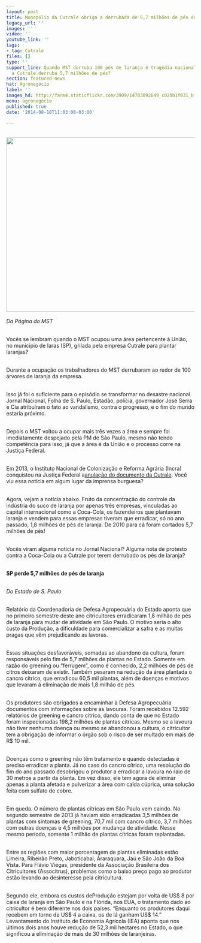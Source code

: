 ```yaml
---
layout: post
title: Monopólio da Cutrale obriga a derrubada de 5,7 milhões de pés de laranja
legacy_url: ''
images: ''
video: ''
youtube_link: ''
tags:
- tag: Cutrale
files: []
type: ''
support_line: Quando MST derruba 100 pés de laranja é tragédia nacional. E quando
  a Cutrale derruba 5,7 milhões de pés?
section: featured-news
hat: Agronegócio
label: ''
images_hd: http://farm4.staticflickr.com/3909/14783092649_c020b1f831_b.jpg
menu: agronegócio
published: true
date: '2014-08-18T11:03:08-03:00'

---
```

<p><br />
<img alt="" height="465" src="http://farm4.staticflickr.com/3909/14783092649_c020b1f831_b.jpg" width="620" /><br />
<br />
<em>Da P&aacute;gina do MST&nbsp;</em></p>

<p><br />
Voc&ecirc;s se lembram quando o MST ocupou uma &aacute;rea pertencente &agrave; Uni&atilde;o, no munic&iacute;pio de Iaras (SP), grilada pela empresa Cutrale para plantar laranjas?</p>

<p><br />
Durante a ocupa&ccedil;&atilde;o os trabalhadores do MST derrubaram ao redor de 100 &aacute;rvores de laranja da empresa.</p>

<p><br />
Isso j&aacute; foi o suficiente para o epis&oacute;dio se transformar no desastre nacional. Jornal Nacional, Folha de S. Paulo, Estad&atilde;o, pol&iacute;cia, governador Jos&eacute; Serra e Cia atribu&iacute;ram o fato ao vandalismo, contra o progresso, e o fim do mundo estaria pr&oacute;ximo.</p>

<p><br />
Depois o MST voltou a ocupar mais tr&ecirc;s vezes a &aacute;rea e sempre foi imediatamente despejado pela PM de S&atilde;o Paulo, mesmo n&atilde;o tendo compet&ecirc;ncia para isso, j&aacute; que a &aacute;rea &eacute; da Uni&atilde;o e o processo corre na Justi&ccedil;a Federal.</p>

<p><br />
Em 2013, o Instituto Nacional de Coloniza&ccedil;&atilde;o e Reforma Agr&aacute;ria (Incra) conquistou na Justi&ccedil;a Federal a<a href="http://www.incra.gov.br/justica-bloqueia-matricula-de-fazenda-ocupada-pela-cutrale-em-sao-paulo" target="_blank">anula&ccedil;&atilde;o do documento da Cutrale</a>. Voc&ecirc; viu essa not&iacute;cia em algum lugar da imprensa burguesa?</p>

<p><br />
Agora, vejam a not&iacute;cia abaixo. Fruto da concentra&ccedil;&atilde;o do controle da ind&uacute;stria do suco de laranja por apenas tr&ecirc;s empresas, vinculadas ao capital internacional como a Coca-Cola, os fazendeiros que plantavam laranja e vendem para essas empresas tiveram que erradicar, s&oacute; no ano passado, 1,8 milh&otilde;es de p&eacute;s de laranja. De 2010 para c&aacute; foram cortados 5,7 milh&otilde;es de p&eacute;s!</p>

<p><br />
Voc&ecirc;s viram alguma not&iacute;cia no Jornal Nacional? Alguma nota de protesto contra a Coca-Cola ou a Cutrale por terem derrubado os p&eacute;s de laranja?&nbsp;</p>

<p><br />
<strong>SP perde 5,7 milh&otilde;es de p&eacute;s de laranja</strong></p>

<p><br />
<em>Do Estado de S. Paulo</em></p>

<p><br />
Relat&oacute;rio da Coordenadoria de Defesa Agropecu&aacute;ria do Estado aponta que no primeiro semestre deste ano citricultores erradicaram 1,8 milh&atilde;o de p&eacute;s de laranja para mudar de atividade em S&atilde;o Paulo. O motivo seria o alto custo da Produ&ccedil;&atilde;o, a dificuldade para comercializar a safra e as muitas pragas que v&ecirc;m prejudicando as lavoras.</p>

<p><br />
Essas situa&ccedil;&otilde;es desfavor&aacute;veis, somadas ao abandono da cultura, foram respons&aacute;veis pelo fim de 5,7 milh&otilde;es de plantas no Estado. Somente em raz&atilde;o do greening ou &ldquo;ferrugem&rdquo;, como &eacute; conhecido, 2,2 milh&otilde;es de p&eacute;s de citros deixaram de existir. Tamb&eacute;m pesaram na redu&ccedil;&atilde;o da &aacute;rea plantada o cancro c&iacute;trico, que erradicou 60,5 mil plantas, al&eacute;m de doen&ccedil;as e motivos que levaram &agrave; elimina&ccedil;&atilde;o de mais 1,8 milh&atilde;o de p&eacute;s.</p>

<p><br />
Os produtores s&atilde;o obrigados a encaminhar &agrave; Defesa Agropecu&aacute;ria documentos com informa&ccedil;&otilde;es sobre as lavouras. Foram recebidos 12.592 relat&oacute;rios de greening e cancro c&iacute;trico, dando conta de que no Estado foram inspecionadas 198,2 milh&otilde;es de plantas c&iacute;tricas. Mesmo se a lavoura n&atilde;o tiver nenhuma doen&ccedil;a ou mesmo se abandonou a cultura, o citricultor tem a obriga&ccedil;&atilde;o de informar o &oacute;rg&atilde;o sob o risco de ser multado em mais de R$ 10 mil.</p>

<p><br />
Doen&ccedil;as como o greening n&atilde;o t&ecirc;m tratamento e quando detectadas &eacute; preciso erradicar a planta. J&aacute; no caso do cancro c&iacute;trico, uma resolu&ccedil;&atilde;o do fim do ano passado desobrigou o produtor a erradicar a lavoura no raio de 30 metros a partir da planta. Em vez disso, ele tem agora de eliminar apenas a planta afetada e pulverizar a &aacute;rea com calda c&uacute;prica, uma solu&ccedil;&atilde;o feita com sulfato de cobre.&nbsp;</p>

<p><br />
Em queda. O n&uacute;mero de plantas c&iacute;tricas em S&atilde;o Paulo vem caindo. No segundo semestre de 2013 j&aacute; haviam sido erradicadas 3,5 milh&otilde;es de plantas com sintomas de greening, 70,7 mil com cancro c&iacute;trico, 3,7 milh&otilde;es com outras doen&ccedil;as e 4,5 milh&otilde;es por mudan&ccedil;a de atividade. Nesse mesmo per&iacute;odo, somente 1 milh&atilde;o de plantas c&iacute;tricas foram replantadas.</p>

<p><br />
Entre as regi&otilde;es com maior porcentagem de plantas eliminadas est&atilde;o Limeira, Ribeir&atilde;o Preto, Jaboticabal, Araraquara, Ja&uacute; e S&atilde;o Jo&atilde;o da Boa Vista. Para Fl&aacute;vio Viegas, presidente da Associa&ccedil;&atilde;o Brasileira dos Citricultores (Associtrus), problemas como o baixo pre&ccedil;o pago ao produtor est&atilde;o levando ao desinteresse pela citricultura.</p>

<p><br />
Segundo ele, embora os custos deProdu&ccedil;&atilde;o estejam por volta de US$ 8 por caixa de laranja em S&atilde;o Paulo e na Fl&oacute;rida, nos EUA, o tratamento dado ao citricultor &eacute; bem diferente nos dois pa&iacute;ses. &ldquo;Enquanto os produtores daqui recebem em torno de US$ 4 a caixa, os de l&aacute; ganham US$ 14.&rdquo; Levantamento do Instituto de Economia Agr&iacute;cola (IEA) aponta que nos &uacute;ltimos dois anos houve redu&ccedil;&atilde;o de 52,3 mil hectares no Estado, o que significou a elimina&ccedil;&atilde;o de mais de 30 milh&otilde;es de laranjeiras.</p>
